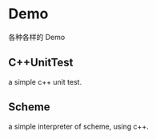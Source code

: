 # Demo

各种各样的 Demo

## C++UnitTest

a simple c++ unit test.

## Scheme

a simple interpreter of scheme, using c++.

